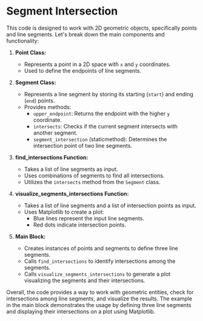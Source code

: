 # Segment Intersection
This code is designed to work with 2D geometric objects, specifically points and line segments. Let's break down the main components and functionality:

1. **Point Class:**
   - Represents a point in a 2D space with `x` and `y` coordinates.
   - Used to define the endpoints of line segments.

2. **Segment Class:**
   - Represents a line segment by storing its starting (`start`) and ending (`end`) points.
   - Provides methods:
     - `upper_endpoint`: Returns the endpoint with the higher `y` coordinate.
     - `intersects`: Checks if the current segment intersects with another segment.
     - `segment_intersection` (staticmethod): Determines the intersection point of two line segments.

3. **find_intersections Function:**
   - Takes a list of line segments as input.
   - Uses combinations of segments to find all intersections.
   - Utilizes the `intersects` method from the `Segment` class.

4. **visualize_segments_intersections Function:**
   - Takes a list of line segments and a list of intersection points as input.
   - Uses Matplotlib to create a plot:
     - Blue lines represent the input line segments.
     - Red dots indicate intersection points.

5. **Main Block:**
   - Creates instances of points and segments to define three line segments.
   - Calls `find_intersections` to identify intersections among the segments.
   - Calls `visualize_segments_intersections` to generate a plot visualizing the segments and their intersections.

Overall, the code provides a way to work with geometric entities, check for intersections among line segments, and visualize the results. 
The example in the main block demonstrates the usage by defining three line segments and displaying their intersections on a plot using Matplotlib.